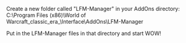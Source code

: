 
Create a new folder called "LFM-Manager" in your AddOns directory:
C:\Program Files (x86)\World of Warcraft\_classic_era_\Interface\AddOns\LFM-Manager

Put in the LFM-Manager files in that directory and start WOW!
